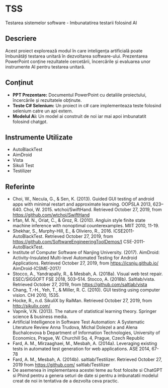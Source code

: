 # TSS
Testarea sistemelor software - Imbunatatirea testarii folosind AI

## Descriere
Acest proiect explorează modul în care inteligența artificială poate îmbunătăți testarea unitară în dezvoltarea software-ului. Prezentarea PowerPoint conține rezultatele cercetării, încercările și evaluarea unor instrumente AI pentru testarea unitară.

## Conținut
- **PPT Prezentare:** Documentul PowerPoint cu detaliile proiectului, încercările și rezultatele obținute.
- **Teste C# Selenium:** Un proiect in c# care implementeaza teste folosind selenium catre un api extern.
- **Modelul Ai:** Un model ai construit de noi iar mai apoi imbunatatit folosind chatgpt.

## Instrumente Utilizate
- AutoBlackTest
- AimDroid
- Vista
- Sikuli Test
- Testilizer

## Referinte
- Choi, W., Necula, G., & Sen, K. (2013). Guided GUI testing of android apps with minimal restart and approximate learning. OOPSLA 2013, 623–640. Choi, W. 2015. wtchoi/SwiftHand. Retrieved October 27, 2019, from https://github.com/wtchoi/SwiftHand
- Irfan, M. N., Oriat, C., & Groz, R. (2010). Angluin style finite state machine inference with nonoptimal counterexamples. MIIT 2010, 11-19.
- Shekhar, S., Murphy-Hill, E., & Oliviero, R., 2016. ICSE2011-AutoBlackTest. Retrieved October 27, 2019, from https://github.com/SoftwareEngineeringToolDemos/I CSE-2011-AutoBlackTest.
- Institute of Computer Software of Nanjing University. (2017). AimDroid: Activity-Insulated Multi-level Automated Testing for Android Applications. Retrieved October 27, 2019, from https://icsnju.github.io/ AimDroid-ICSME-2017/
- Stocco, A., Yandrapally, R., & Mesbah, A. (2018a). Visual web test repair. ESEC/SIGSOFT FSE 2018, 503–514. Stocco, A. (2018b). Saltlab/vista. Retrieved October 27, 2019, from https://github.com/saltlab/vista
- Chang, T.-H., Yeh, T., & Miller, R. C. (2010). GUI testing using computer vision. CHI 2010, 1535.
- Hocke, R., n.d. SikuliX by RaiMan. Retrieved October 27, 2019, from http://sikulix.com/
- Vapnik, V.N. (2013). The nature of statistical learning theory. Springer science & business media.
- Artificial Intelligence in Software Test Automation: A Systematic Literature Review Anna Trudova, Michal Dolezel a and Alena Buchalcevova b Department of Information Technologies, University of Economics, Prague, W. Churchill Sq. 4, Prague, Czech Republic
- Fard, A. M., Mirzaaghaei, M., Mesbah, A. (2014a). Leveraging existing tests in automated test generation for web applications. ASE 2014, 67-78
- Fard, A. M., Mesbah, A. (2014b). saltlab/Testilizer. Retrieved October 27, 2019 from https://github.com/ saltlab/Testilizer
- De asemenea in implementarea acestei teme au fost folosite si ChatGPT si Phind pentru a genera seturi de date si pentru a imbunatatii modelul creat de noi in tentativa de a dezvolta ceva practic.

